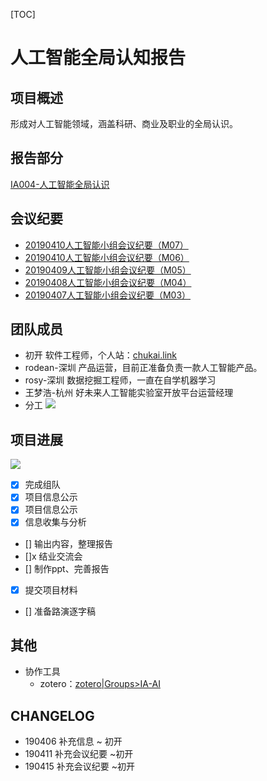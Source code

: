 [TOC]
# 人工智能全局认知报告
## 项目概述
形成对人工智能领域，涵盖科研、商业及职业的全局认识。
## 报告部分
[IA004-人工智能全局认识](IA004-人工智能全局认识_final)
## 会议纪要  
-  [20190410人工智能小组会议纪要（M07）](meetingMinutes/20190410-meeting-7.md)
-  [20190410人工智能小组会议纪要（M06）](meetingMinutes/20190410-meeting-6.md)
-  [20190409人工智能小组会议纪要（M05）](meetingMinutes/20190409-meeting-5.md)
- [20190408人工智能小组会议纪要（M04）](meetingMinutes/20190408-meeting-4.md)
- [20190407人工智能小组会议纪要（M03）](meetingMinutes//20190407-meeting-3.md)  
## 团队成员
- 初开
软件工程师，个人站：[chukai.link](http://chukai.link)
- rodean-深圳
产品运营，目前正准备负责一款人工智能产品。
- rosy-深圳
数据挖掘工程师，一直在自学机器学习
- 王梦浩-杭州
好未来人工智能实验室开放平台运营经理
- 分工
![](http://img.chukai.pro/bitcron/2019-04-07-135428.jpg)
## 项目进展
![](http://img.chukai.pro/bitcron/2019-04-07-135500.jpg)
- [x] 完成组队
- [x] 项目信息公示
- [x] 项目信息公示
- [x] 信息收集与分析
- [] 输出内容，整理报告
- []x 结业交流会
- [] 制作ppt、完善报告
- [x] 提交项目材料
- [] 准备路演逐字稿



## 其他
- 协作工具
    - zotero：[zotero|Groups>IA-AI](https://www.zotero.org/groups/2307357/ia-ai)

## CHANGELOG
- 190406 补充信息 ~ 初开
- 190411  补充会议纪要 ~初开
- 190415  补充会议纪要 ~初开



